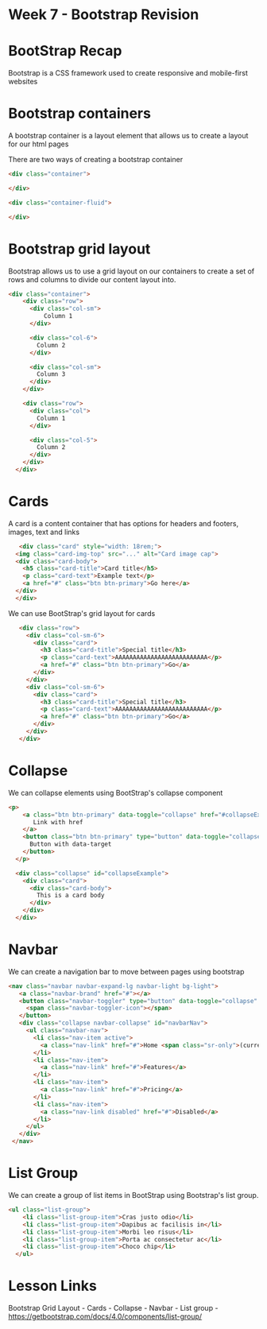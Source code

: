  # Week 7 - Bootstrap Revision
 
 # BootStrap Recap
 
 Bootstrap is a CSS framework used to create responsive and mobile-first websites
 
 # Bootstrap containers
 A bootstrap container is a layout element that allows us to create a layout for our html pages
 
 There are two ways of creating a bootstrap container
 ```html
 <div class="container">
 
 </div>
 ```
 
 ```html
 <div class="container-fluid">
 
 </div>
 ```

 # Bootstrap grid layout
 Bootstrap allows us to use a grid layout on our containers to create a set of rows and columns to divide our content layout into.
  ```html
<div class="container">
      <div class="row">
        <div class="col-sm">
            Column 1
        </div>

        <div class="col-6">
          Column 2
        </div>

        <div class="col-sm">
          Column 3
        </div>
      </div>

      <div class="row">
        <div class="col">
          Column 1
        </div>

        <div class="col-5">
          Column 2
        </div>
      </div>
    </div>
  ```
 # Cards
 A card is a content container that has options for headers and footers, images, text and links
 
  ```html
     <div class="card" style="width: 18rem;">
    <img class="card-img-top" src="..." alt="Card image cap">
    <div class="card-body">
      <h5 class="card-title">Card title</h5>
      <p class="card-text">Example text</p>
      <a href="#" class="btn btn-primary">Go here</a>
    </div>
    </div>
  ```

We can use BootStrap's grid layout for cards

 ```html
    <div class="row">
      <div class="col-sm-6">
        <div class="card">
          <h3 class="card-title">Special title</h3>
          <p class="card-text">AAAAAAAAAAAAAAAAAAAAAAAAAA</p>
          <a href="#" class="btn btn-primary">Go</a>
        </div>
      </div>
      <div class="col-sm-6">
        <div class="card">
          <h3 class="card-title">Special title</h3>
          <p class="card-text">AAAAAAAAAAAAAAAAAAAAAAAAAA</p>
          <a href="#" class="btn btn-primary">Go</a>
        </div>
      </div>
    </div>
 ```  
 # Collapse
 We can collapse elements using BootStrap's collapse component
 
  ```html
 <p>
      <a class="btn btn-primary" data-toggle="collapse" href="#collapseExample" aria-expanded="false" aria-controls="collapseExample">
         Link with href
      </a>
      <button class="btn btn-primary" type="button" data-toggle="collapse" data-target="#collapseExample" aria-expanded="false" aria-controls="collapseExample">
        Button with data-target
      </button>
    </p>

    <div class="collapse" id="collapseExample">
      <div class="card">
        <div class="card-body">
          This is a card body
        </div>
      </div>
    </div>
  ```
  
 # Navbar
 We can create a navigation bar to move between pages using bootstrap
   ```html
 <nav class="navbar navbar-expand-lg navbar-light bg-light">
      <a class="navbar-brand" href="#"></a>
      <button class="navbar-toggler" type="button" data-toggle="collapse" data-target="#navbarNav" aria-expanded="false" aria-label="Toggle navigation">
        <span class="navbar-toggler-icon"></span>
      </button>
      <div class="collapse navbar-collapse" id="navbarNav">
        <ul class="navbar-nav">
          <li class="nav-item active">
            <a class="nav-link" href="#">Home <span class="sr-only">(current)></span></a>
          </li>
          <li class="nav-item">
            <a class="nav-link" href="#">Features</a>
          </li>
          <li class="nav-item">
            <a class="nav-link" href="#">Pricing</a>
          </li>
          <li class="nav-item">
            <a class="nav-link disabled" href="#">Disabled</a>
          </li>
        </ul>
      </div>
    </nav>
  ```
  # List Group
  We can create a group of list items in BootStrap using Bootstrap's list group.
  
  ```html
  <ul class="list-group">
      <li class="list-group-item">Cras justo odio</li>
      <li class="list-group-item">Dapibus ac facilisis in</li>
      <li class="list-group-item">Morbi leo risus</li>
      <li class="list-group-item">Porta ac consectetur ac</li>
      <li class="list-group-item">Choco chip</li>
    </ul>
  ```
  
  # Lesson Links
  
  Bootstrap Grid Layout -
  Cards -
  Collapse -
  Navbar -
  List group - https://getbootstrap.com/docs/4.0/components/list-group/
  
